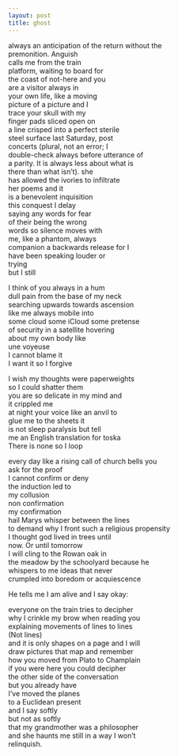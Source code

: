 ```yaml
---
layout: post
title: ghost
---
```


always an anticipation of
the return without the  
premonition. Anguish  
calls me from the train  
platform, waiting to board for  
the coast of not-here and you  
are a visitor always in  
your own life, like a moving  
picture of a picture and I   
trace your skull with my   
finger pads sliced open on   
a line crisped into a perfect sterile   
steel surface last Saturday, post   
concerts (plural, not an error; I   
double-check always before utterance of   
a parity. It is always less about what is    
there than what isn’t). she   
has allowed the ivories to infiltrate  
her poems and it   
is a benevolent inquisition    
this conquest I delay   
saying any words for fear   
of their being the wrong   
words so silence moves with   
me, like a phantom, always    
companion a backwards release for I  
have been speaking louder or   
trying   
but I still

I think of you always in a hum  
dull pain from the base of my neck  
searching upwards towards ascension  
like me always mobile into  
some cloud some iCloud some pretense    
of security in a satellite hovering    
about my own body like    
une voyeuse    
I cannot blame it    
I want it so I forgive

I wish my thoughts were paperweights  
so I could shatter them   
you are so delicate in my mind and    
it crippled me    
at night your voice like an anvil to  
glue me to the sheets it  
is not sleep paralysis but tell  
me an English translation for toska  
There is none so I loop

every day like a rising call of church bells you  
ask for the proof  
I cannot confirm or deny  
the induction led to  
my collusion  
non confirmation   
my confirmation  
hail Marys whisper between the lines  
to demand why I front such a religious propensity  
I thought god lived in trees until  
now. Or until tomorrow  
I will cling to the Rowan oak in  
the meadow by the schoolyard because he  
whispers to me ideas that never  
crumpled into boredom or acquiescence

He tells me I am alive and I say okay:

everyone on the train tries to decipher  
why I crinkle my brow when reading you  
explaining movements of lines to lines  
(Not lines)  
and it is only shapes on a page and I will  
draw pictures that map and remember  
how you moved from Plato to Champlain  
if you were here you could decipher  
the other side of the conversation  
but you already have  
I’ve moved the planes  
to a Euclidean present  
and I say softly  
but not as softly  
that my grandmother was a philosopher  
and she haunts me still in a way I won’t  
relinquish.
